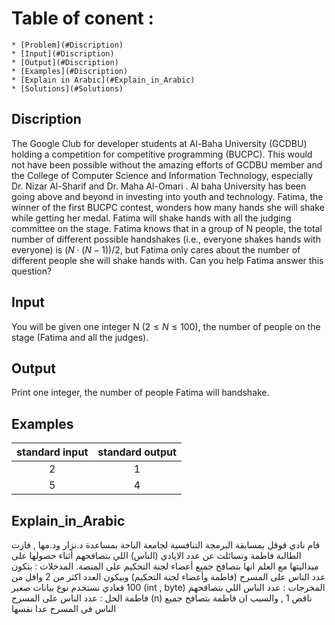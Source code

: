 # Table of conent :
    * [Problem](#Discription)
    * [Input](#Discription)
    * [Output](#Discription)
    * [Examples](#Discription)
    * [Explain in Arabic](#Explain_in_Arabic)
    * [Solutions](#Solutions)

## Discription
The Google Club for developer students at Al-Baha University (GCDBU) holding a competition for competitive programming (BUCPC). This would not have been possible without the amazing efforts of GCDBU member and the College of Computer Science and Information Technology, especially Dr. Nizar Al-Sharif and Dr. Maha Al-Omari . Al baha University has been going above and beyond in investing into youth and technology. Fatima, the winner of the first BUCPC contest, wonders how many hands she will shake while getting her medal. Fatima will shake hands with all the judging committee on the stage. Fatima knows that in a group of N people, the total number of different possible handshakes (i.e., everyone shakes hands with everyone) is $(N⋅(N-1))/2$, but Fatima only cares about the number of different people she will shake hands with. Can you help Fatima answer this question?

## Input
You will be given one integer N $(2≤N≤100)$, the number of people on the stage (Fatima and all the judges).

## Output
Print one integer, the number of people Fatima will handshake.

## Examples
|standard input|standard output|
|:---:|:---:|
|2|1|
|5|4|

## Explain_in_Arabic
قام نادي قوقل بمسابقة البرمجة التنافسية لجامعة الباحة بمساعدة د.نزار ود.مها , فازت الطالبة فاطمة وتسائلت عن عدد الايادي (الناس) اللي بتصافحهم أثناء حصولها على ميداليتها مع العلم انها بتصافح جميع أعضاء لجنة التحكيم على المنصة.
المدخلات : بتكون عدد الناس على المسرح (فاطمة وأعضاء لجنة التحكيم) وبيكون العدد اكثر من 2 واقل من 100 فعادي نستخدم نوع بيانات صغير (int , byte) 
المخرجات : عدد الناس اللي بتصافحهم فاطمة
الحل : عدد الناس على المسرح (n) ناقص 1 , والسبب ان فاطمة بتصافح جميع الناس في المسرح عدا نفسها